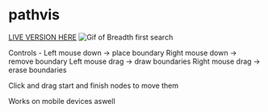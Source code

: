# pathvis
[LIVE VERSION HERE](https://evanslyke31.github.io/pathvis)
![Gif of Breadth first search](https://i.imgur.com/JVmvnIx.gif)

Controls -
  Left mouse down -> place boundary
  Right mouse down -> remove boundary
  Left mouse drag -> draw boundaries
  Right mouse drag -> erase boundaries
  
  Click and drag start and finish nodes to move them
  
  Works on mobile devices aswell
  
